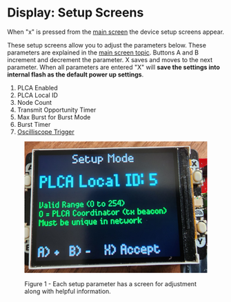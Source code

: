 # Display: Setup Screens

When "x" is pressed from the [main screen](./) the device setup screens appear.&#x20;

These setup screens allow you to adjust the parameters below. These parameters are explained in the [main screen topic](./). Buttons A and B increment and decrement the parameter. X saves and moves to the next parameter. When all parameters are entered "X" will **save the settings into internal flash as the default power up settings**.

1. PLCA Enabled
2. PLCA Local ID
3. Node Count
4. Transmit Opportunity Timer
5. Max Burst for Burst Mode
6. Burst Timer
7. [Oscilliscope Trigger](../oscilloscope-trigger.md)

<figure><img src="../.gitbook/assets/setup_local_id.png" alt=""><figcaption><p>Figure 1 - Each setup parameter has a screen for adjustment along with helpful information.</p></figcaption></figure>
